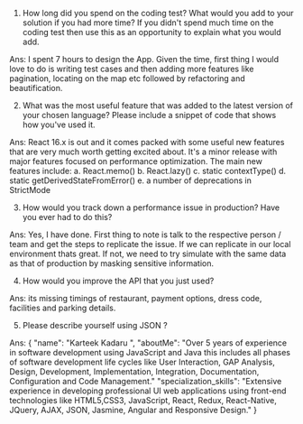 1. How long did you spend on the coding test? What would you add to your solution if you had
more time? If you didn't spend much time on the coding test then use this as an opportunity to
explain what you would add.

Ans: I spent 7 hours to design the App. Given the time, first thing I would love to do is writing test cases and then adding more features like pagination, locating on the map etc followed by refactoring and beautification.

2. What was the most useful feature that was added to the latest version of your chosen language? Please include a snippet of code that shows how you've used it.

Ans: React 16.x is out and it comes packed with some useful new features that are very much worth getting excited about. It's a minor release with major features focused on performance optimization. The main new features include:
	a. React.memo()
	b. React.lazy()
	c. static contextType()
	d. static getDerivedStateFromError()
	e. a number of deprecations in StrictMode
	
3. How would you track down a performance issue in production? Have you ever had to do this?

Ans: Yes, I have done. First thing to note is talk to the respective person / team and get the steps to replicate the issue. If we can replicate in our local environment thats great. If not, we need to try simulate with the same data as that of production by masking sensitive information.

4. How would you improve the API that you just used?

Ans: its missing timings of restaurant, payment options, dress code, facilities and parking details.

5. Please describe yourself using JSON ?

Ans:
{
	"name": "Karteek Kadaru ",
	"aboutMe": "Over 5 years of experience in software development using JavaScript and Java this includes all phases of software development life cycles like User Interaction, GAP Analysis, Design, Development, Implementation, Integration, Documentation, Configuration and Code Management."
    "specialization_skills": "Extensive experience in developing professional UI web applications using front-end technologies like HTML5,CSS3, JavaScript, React, Redux, React-Native, JQuery, AJAX, JSON, Jasmine, Angular and Responsive Design."
}
